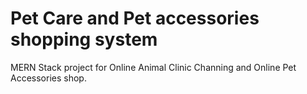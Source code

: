 # Pet Care and Pet accessories shopping system 
MERN Stack project for Online Animal Clinic Channing and Online Pet Accessories shop.
